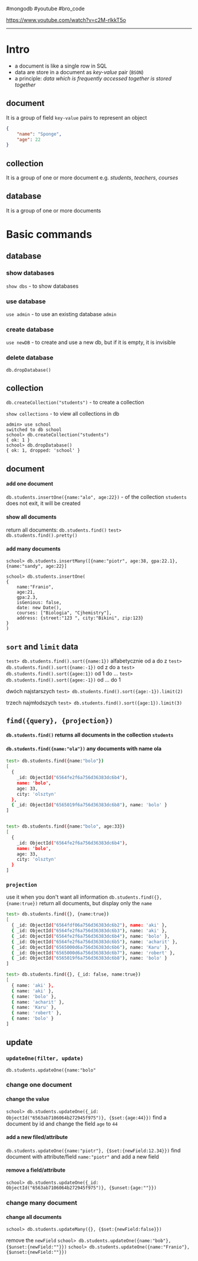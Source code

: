 #mongodb  #youtube #bro_code 

https://www.youtube.com/watch?v=c2M-rlkkT5o

--------
# Intro

- a document is like a single row  in SQL
-  data are store in a document as *key-value* pair (`BSON`)
- a principle: *data which is frequently accessed together is stored together*  

## document
It is a group of field `key-value` pairs to represent an object
```JSON
{
	"name": "Sponge",
	"age": 22
}
```

## collection
It is a group of one or more document
e.g. *students*, *teachers*, *courses*

## database
It is a group of one or more documents

# Basic commands

## database
### show databases
`show dbs` - to show databases

### use database
`use admin` - to use an existing database `admin`

### create database
`use newDB` - to create and use a new db, but if it is empty, it is invisible

### delete database
`db.dropDatabase()`

## collection
`db.createCollection("students")` - to create a collection

`show collections` - to view all collections in db

```mongosh
admin> use school
switched to db school
school> db.createCollection("students")
{ ok: 1 }
school> db.dropDatabase()
{ ok: 1, dropped: 'school' }
```


## document
#### add one document
`db.students.insertOne({name:"alo", age:22})` - of the collection `students` does not exit, it will be created

#### show all documents
return all documents:
`db.students.find()`
`test> db.students.find().pretty()`

#### add many documents
`school> db.students.insertMany([{name:"piotr", age:38, gpa:22.1}, {name:"sandy", age:22}]`

```
school> db.students.insertOne(
{ 
	name:"Franio", 
	age:21, 
	gpa:2.3, 
	isGenious: false, 
	date: new Date(), 
	courses: ["Biologia", "Cjhemistry"], 
	address: {street:"123 ", city:"Bikini", zip:123} 
}
)
```

## `sort` and `limit` data
`test> db.students.find().sort({name:1})` alfabetycznie od a do z
`test> db.students.find().sort({name:-1})` od z do a
`test> db.students.find().sort({agee:1})` od  1 do ...
`test> db.students.find().sort({agee:-1})` od ... do 1

dwóch najstarszych 
`test> db.students.find().sort({age:-1}).limit(2)`

trzech najmłodszych
`test> db.students.find().sort({age:1}).limit(3)`


## `find({query}, {projection})`

#### `db.students.find()` returns all documents in the collection `students`

#### `db.students.find({name:"ola"})` any documents with name ola
```bash
test> db.students.find({name:"bolo"})
[
  {
    _id: ObjectId("6564fe2f6a756d36383dc6b4"),
    name: 'bolo',
    age: 33,
    city: 'olsztyn'
  },
  { _id: ObjectId("6565019f6a756d36383dc6b8"), name: 'bolo' }
]
```

```bash

test> db.students.find({name:"bolo", age:33})
[
  {
    _id: ObjectId("6564fe2f6a756d36383dc6b4"),
    name: 'bolo',
    age: 33,
    city: 'olsztyn'
  }
]
```

### `projection`
use it when you don't want all information
`db.students.find({}, {name:true})` return all documents, but display only the `name`
```bash
test> db.students.find({}, {name:true})
[
  { _id: ObjectId("6564fdf06a756d36383dc6b2"), name: 'aki' },
  { _id: ObjectId("6564fe2f6a756d36383dc6b3"), name: 'aki' },
  { _id: ObjectId("6564fe2f6a756d36383dc6b4"), name: 'bolo' },
  { _id: ObjectId("6564fe2f6a756d36383dc6b5"), name: 'acharit' },
  { _id: ObjectId("6565000d6a756d36383dc6b6"), name: 'Karu' },
  { _id: ObjectId("6565000d6a756d36383dc6b7"), name: 'robert' },
  { _id: ObjectId("6565019f6a756d36383dc6b8"), name: 'bolo' }
]
```

```bash
test> db.students.find({}, {_id: false, name:true})
[
  { name: 'aki' },
  { name: 'aki' },
  { name: 'bolo' },
  { name: 'acharit' },
  { name: 'Karu' },
  { name: 'robert' },
  { name: 'bolo' }
]
```


## update 
### `updateOne(filter, update)`
`db.students.updateOne({name:"bolo"`

### change one document
#### change the value
`school> db.students.updateOne({_id: ObjectId("6563ab7106064b272945f975")}, {$set:{age:44}})` find a document by id and change the field `age` to `44`

#### add a new filed/attribute
`db.students.updateOne({name:"piotr"}, {$set:{newField:12.34}})`  find document with attribute/field `name:"piotr"` and add a new field


#### remove a field/attribute
`school> db.students.updateOne({_id: ObjectId("6563ab7106064b272945f975")}, {$unset:{age:""}})`


### change many document

#### change all documents
`school> db.students.updateMany({}, {$set:{newField:false}})`

remove the `newField`
`school> db.students.updateOne({name:"bob"}, {$unset:{newField:""}})`
`school> db.students.updateOne({name:"Franio"}, {$unset:{newField:""}})`

